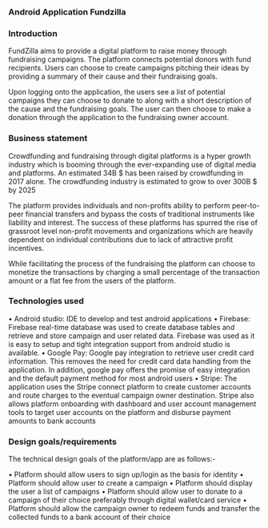 ### Android Application Fundzilla

### Introduction

FundZilla aims to provide a digital platform to raise money through fundraising campaigns. The platform connects potential donors with fund recipients. Users can choose to create campaigns pitching their ideas by providing a summary of their cause and their fundraising goals. 

Upon logging onto the application, the users see a list of potential campaigns they can choose to donate to along with a short description of the cause and the fundraising goals. The user can then choose to make a donation through the application to the fundraising owner account.

### Business statement

Crowdfunding and fundraising through digital platforms is a hyper growth industry which is booming through the ever-expanding use of digital media and platforms. An estimated 34B $ has been raised by crowdfunding in 2017 alone. The crowdfunding industry is estimated to grow to over 300B $ by 2025

The platform provides individuals and non-profits ability to perform peer-to-peer financial transfers and bypass the costs of traditional instruments like liability and interest. The success of these platforms has spurred the rise of grassroot level non-profit movements and organizations which are heavily dependent on individual contributions due to lack of attractive profit incentives. 

While facilitating the process of the fundraising the platform can choose to monetize the transactions by charging a small percentage of the transaction amount or a flat fee from the users of the platform.


### Technologies used

•	Android studio: IDE to develop and test android applications
•	Firebase: Firebase real-time database was used to create database tables and retrieve and store campaign and user related data. Firebase was used as it is easy to setup and tight integration support from android studio is available. 
•	Google Pay: Google pay integration to retrieve user credit card information. This removes the need for credit card data handling from the application. In addition, google pay offers the promise of easy integration and the default payment method for most android users
•	Stripe: The application uses the Stripe connect platform to create customer accounts and route charges to the eventual campaign owner destination. Stripe also allows platform onboarding with dashboard and user account management tools to target user accounts on the platform and disburse payment amounts to bank accounts

### Design goals/requirements

The technical design goals of the platform/app are as follows:-

•	Platform should allow users to sign up/login as the basis for identity
•	Platform should allow user to create a campaign 
•	Platform should display the user a list of campaigns
•	Platform should allow user to donate to a campaign of their choice preferably through digital wallet/card service
•	Platform should allow the campaign owner to redeem funds and transfer the collected funds to a bank account of their choice




